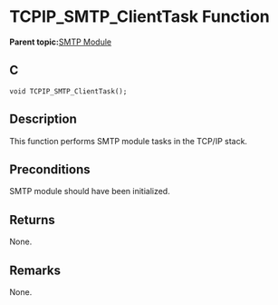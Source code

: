 # TCPIP\_SMTP\_ClientTask Function

**Parent topic:**[SMTP Module](GUID-2B9B587D-5018-4CA9-AA8D-2395A2D004A5.md)

## C

```
void TCPIP_SMTP_ClientTask();
```

## Description

This function performs SMTP module tasks in the TCP/IP stack.

## Preconditions

SMTP module should have been initialized.

## Returns

None.

## Remarks

None.

